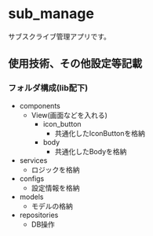# sub_manage

サブスクライブ管理アプリです。

## 使用技術、その他設定等記載

### フォルダ構成(lib配下)
- components
  - View(画面などを入れる)
    - icon_button
        - 共通化したIconButtonを格納
    - body
        - 共通化したBodyを格納
- services
  - ロジックを格納
- configs
  - 設定情報を格納
- models
    - モデルの格納
- repositories
    - DB操作

